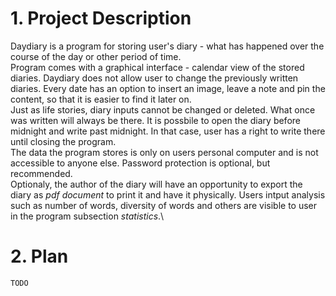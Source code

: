 # 1. Project Description
Daydiary is a program for storing user's diary - what has happened over the course of the day or other period of time.\
Program comes with a graphical interface - calendar view of the stored diaries. Daydiary does not allow user to change the previously written diaries. Every date has an option to insert an image, leave a note and pin the content, so that it is easier to find it later on.\
Just as life stories, diary inputs cannot be changed or deleted. What once was written will always be there. It is possbile to open the diary before midnight and write past midnight. In that case, user has a right to write there until closing the program.\
The data the program stores is only on users personal computer and is not accessible to anyone else. Password protection is optional, but recommended.\
Optionaly, the author of the diary will have an opportunity to export the diary as _pdf document_ to print it and have it physically.
Users intput analysis such as number of words, diversity of words and others are visible to user in the program subsection _statistics_.\
# 2. Plan
    TODO